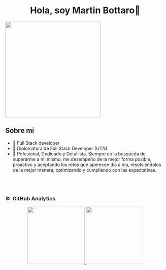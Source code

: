 <div align="center">
<h1 align="center">Hola, soy Martin Bottaro👋</h1>
</div>
<img  height="300vh"src="https://lh3.googleusercontent.com/OqMkE4t0ptbakZ9LrZL7Ju312Ey6JNg0DA0kB9P8QR1mZXjUzOzfU6gaPZsAfD8oko6TP41NQNWkplLazodAL1lrPJAUHg2nSZXusCHhuTspYoR_6-t56CRxw6q5fHwTiqYMlp-RDX1mRxtN5qC4Kc62KCfhI8idnCEtRH6KmnQrr_uYvNFrDiGuTUMbfWwcliohKs3UiR_YdCmaVNmkYXpDmlCt08W0Ld4w-yakh4hKc7XqTkrHqibgVDPPhUASXlzvHjc1AF3pW5bats9qVQqG4HikYWaGlMETL4RA10tt8C2ddS4d2Ebp24LjcRQmlV67mmZ12HmHFWBg3Cu9fI75P7cUpynOuatZk25UP788GmjH2lUGwlrssHM1nA8RzqgpgI4gMToW0ELna2gqRL9wxF_UDRF1j40zHoY8tEEgU_Rs9vIYXfhqu6mCj1w1JO_JWO-vPXnWh6ojcLClui4FPltMEfCIjKQuJuADryNvTZZIdiD6DcdX4_XotBsy0ahlqM1XFaHbxYQj2cQ0vh5FAldCU-q0J0ygiFL-K7CH5nbAEV4HKvtgskpniFy8bpCpQHXQWYjA8Qh9P-tlrJip6jverBje7gIAjaKfXLs_8MWY7wdpNc7c3KEdYUvKxUqRGElgvsyiS1i3o1WxKU0lMUCe11pInmqEmIX8rczCu_uPMcvn4JVucY6KR9reQzmm0tMeVSchFnODc4AfS2jCxZn5f5-pdHGguxfk5OJ2lslmUtEjNZA8XM134PlyzbkEgKvzuz9Qg6QsZW1HSnyAyM08LGGoizLi60dJhjQguPNNWjlY-b6kA7lmgRZODdJk7-_L4LxQ30viXML-wZ_kL4gua2zh2ixjtJoaEmru4LBJ_04WfTVmj42k8ZFhdkLLpGe9Lygm1vfAkzPGpkiyL90AwQ2eIeJeKKh4EtsMyElOVw=w940-h625-s-no?authuser=0">

## Sobre mi

- 📲 Full Stack developer
- 📗 Diplomatura de Full Stack Developer (UTN).
- 🧑 Pofesional, Dedicado y Detallista. Siempre en la busqueda de superarme a mi mismo, me desempeño de la mejor forma posible, proactivo y aceptando los retos que aperecen dia a dia, resolviendolos de la mejor manera, optimizando y cumpliendo con las expectativas.
<br>

</div>
                                                                                      

<br>

### ⚙️ &nbsp;GitHub Analytics

<p align="center">
<a href="https://github.com/ArisGuimera">
  <img height="180em" src="https://github-readme-stats-eight-theta.vercel.app/api?username=martu344&show_icons=true&theme=algolia&include_all_commits=true&count_private=true"/>
  <img height="180em" src="https://github-readme-stats-eight-theta.vercel.app/api/top-langs/?username=martu344&layout=compact&langs_count=8&theme=algolia"/>
</a>
</p>
